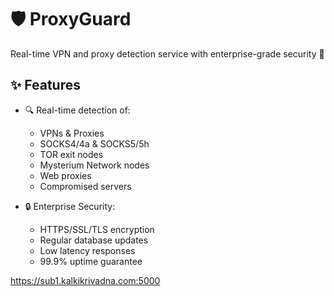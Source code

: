 # 🛡️ ProxyGuard

Real-time VPN and proxy detection service with enterprise-grade security 🚀

## ✨ Features

- 🔍 Real-time detection of:
  - VPNs & Proxies
  - SOCKS4/4a & SOCKS5/5h
  - TOR exit nodes
  - Mysterium Network nodes
  - Web proxies
  - Compromised servers

- 🔒 Enterprise Security:
  - HTTPS/SSL/TLS encryption
  - Regular database updates
  - Low latency responses
  - 99.9% uptime guarantee

https://sub1.kalkikrivadna.com:5000
